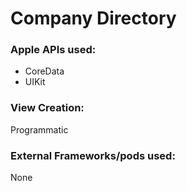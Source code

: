 # Company Directory

### Apple APIs used:

* CoreData
* UIKit

### View Creation:

Programmatic

### External Frameworks/pods used:

None
